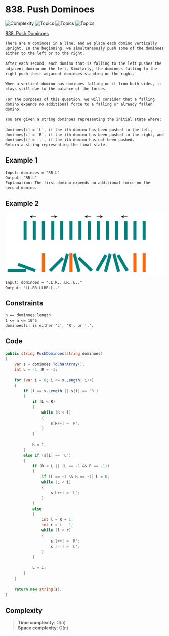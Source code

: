 # 838. Push Dominoes

![Complexity](https://img.shields.io/badge/medium-yellow)
![Topics](https://img.shields.io/badge/two_pointers-blue)
![Topics](https://img.shields.io/badge/string-blue)
![Topics](https://img.shields.io/badge/dynamic_programming-blue)

[838. Push Dominoes](https://leetcode.com/problems/push-dominoes/description/?envType=daily-question&envId=2025-05-02)

```
There are n dominoes in a line, and we place each domino vertically upright. In the beginning, we simultaneously push some of the dominoes either to the left or to the right.

After each second, each domino that is falling to the left pushes the adjacent domino on the left. Similarly, the dominoes falling to the right push their adjacent dominoes standing on the right.

When a vertical domino has dominoes falling on it from both sides, it stays still due to the balance of the forces.

For the purposes of this question, we will consider that a falling domino expends no additional force to a falling or already fallen domino.

You are given a string dominoes representing the initial state where:

dominoes[i] = 'L', if the ith domino has been pushed to the left,
dominoes[i] = 'R', if the ith domino has been pushed to the right, and
dominoes[i] = '.', if the ith domino has not been pushed.
Return a string representing the final state.
```

## Example 1

```
Input: dominoes = "RR.L"
Output: "RR.L"
Explanation: The first domino expends no additional force on the second domino.
```

## Example 2

![png](Resources/838.png)

```
Input: dominoes = ".L.R...LR..L.."
Output: "LL.RR.LLRRLL.."
```

## Constraints

```
n == dominoes.length
1 <= n <= 10^5
dominoes[i] is either 'L', 'R', or '.'.
```

## Code

```csharp
public string PushDominoes(string dominoes)
{
    var s = dominoes.ToCharArray();
    int L = -1, R = -1;

    for (var i = 0; i <= s.Length; i++)
    {
        if (i == s.Length || s[i] == 'R')
        {
            if (L < R)
            {
                while (R < i)
                {
                    s[R++] = 'R';
                }
            }

            R = i;
        }
        else if (s[i] == 'L')
        {
            if (R < L || (L == -1 && R == -1))
            {
                if (L == -1 && R == -1) L = 0;
                while (L < i)
                {
                    s[L++] = 'L';
                }
            }
            else
            {
                int l = R + 1;
                int r = i - 1;
                while (l < r)
                {
                    s[l++] = 'R';
                    s[r--] = 'L';
                }
            }

            L = i;
        }
    }

    return new string(s);
}
```

## Complexity

> **Time complexity**: O(n)  
> **Space complexity**: O(n)